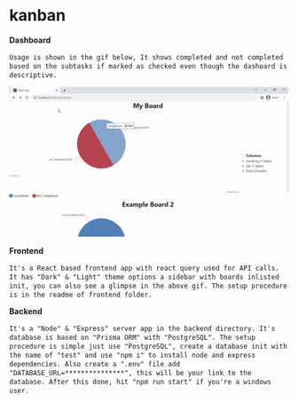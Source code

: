 # kanban

**Dashboard**

```
Usage is shown in the gif below, It shows completed and not completed based on the subtasks if marked as checked even though the dashoard is descriptive.
```
![dashboard_screenshot](https://raw.githubusercontent.com/AhmedAli288/kanban/master/kanban.gif)


**Frontend**
```
It's a React based frontend app with react query used for API calls. It has "Dark" & "Light" theme options a sidebar with boards inlisted init, you can also see a glimpse in the above gif. The setup procedure is in the readme of frontend folder.
```

**Backend**
```
It's a "Node" & "Express" server app in the backend directory. It's database is based on "Prisma ORM" with "PostgreSQL". The setup procedure is simple just use "PostgreSQL", create a database init with the name of "test" and use "npm i" to install node and express dependencies. Also create a ".env" file add "DATABASE_URL=***************", this will be your link to the database. After this done, hit "npm run start" if you're a windows user. 
```
